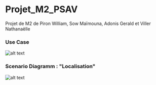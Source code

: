 # Projet_M2_PSAV
Projet de M2 de Piron William, Sow Maïmouna, Adonis Gerald et Viller Nathanaëlle

### Use Case ###
![alt text](http://www.plantuml.com/plantuml/png/dLNDRjf04Bxp5AFqa710LQhs5aK25sWacagXwdrP3sQKzQwxkoP5LTwbn_ev_6ATjJ7OuQTf9IHWPxvlPxxvMVT8EXDMfB0GyZ6n9jTnP9InCADavQSMDpstyra97JzPyXurB8Los5EuzE0DsE0DCLcKdenkOJBc5GdE_KOX1BFGYSAUa9ul6SOfwUtlpvWkR6FuYEjUYoHtA8L3-Da36Bq8zCruCewYOR0O6wFTdhwFhaVN8puTMckUwiClYjOOZi8TRU-5OjB6C37QtuiK8JAv9RGxGFVYcnlubAT2m-qjJ8sAUy_jY7UP7ezv-6xqOJG9aBtZlV4MXrccY34CkefiMQ25N4DPhCj2OuhQzs4msEh6FeqmKtH1zyYacKSG3YxO2B1da9MbEXmCgg-njfYGupijE7IGiU-oB2ngYQxjE0s7jOysdfOaHRYhupEZu66QUw3yrVut4H8NnZo-7l7rANIPVJtWJZil4bR-zP1v5hBP0BjUjBMS6IaKkIh9lPHp15KRkc5zCsH1iJQj6WKnZLnrPNme2vbdjPOn-vEM5BUSeHEvu2emhm0jrfJKiMJSZo2KOeDuqHMd2diGcCX_VCzHEL2NkQSgJGoiFAVMaoGEiD9ZByU455EDrmndDMenwhEQ7jSLSLW9HbVJp-a1H-y5QGUIzqNvsrPQN1nfsORue6DFP3VZp4uanjhmJnQfexkGiYnuqaFrJzDARkXSDSoabyQcTPj3V7aQnZDxDjfeJol2z22aPeDQurdMcI3djct2pHhCWcotdQ9EmAUyxdHCN6yRxhPOpRWB0tvUZ5rF9wXT0sADpu8UC0J1ByI18FoskB80bzUadKNpTiNrD3O4UT0XTzgN1SzqTn2fFWs9N-PM7GWPkczvPE6qvy-zh768xRz0T6pl_1MrNJt_X3co4kVIYYmZdLITqXc7HkogTc4sd974tstuK2Mil5_nKyUQkJn9wf5irUi8l2hHLRisrPCKNcpOFkBX_rNdIUf3rzZUiVskgRLl-aSPjoQsXS_p7m00)
### Scenario Diagramm : "Localisation" ###
![alt text](http://www.plantuml.com/plantuml/png/RP5BJiCm48RtESL8RDe5Yxus25LgehOi2aWWs0_Ea5guTXWx1GJSXMtFqOinJab84Jlx-_zv-oTjIsJSm0Egfu9TPVFC6SUmqiKwB9dU4W3VkjPeynVM8P25HpIUH3Nq620uu1W1kMPIGJjx55TATYpeDhmPWcX0MnXA4Z6TNQAsSEU9pm1z_H3QkoKmJg7Hykz7eIVAe1-bUwTPgdhOxxPaWuUIdLgJRst3sdQptwcgtE-O3cvjbSx_zOzg_mgjYbO4YrjTO1m2IbSne34YxB-Wia2nP1ivhYFdbgdGFZILwD0MLg_F5Hal32eP0r3sm44hBLsrAIRzv6XLubJe2Tw5fd-ESZ9VpBDi5XN7EV4F7MU3T90AdJ6xbmEyDdeRhpDJmN7N_M0aQICid0rNk278P4vTR_uGS5pu_1mkgWrQc4vXwKoUV2R9RyVjFV_lUJPC9-aYXiHTtTNtF3tzc7OkMZz-uR21mmuSDN3KWUC6ZZjmqly6)
